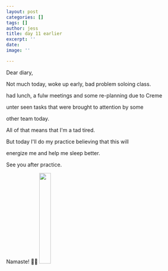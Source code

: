 ```yaml
---
layout: post
categories: []
tags: []
author: jess
title: day 11 earlier
excerpt: ''
date: 
image: ''

---
```

Dear diary,

Not much today, woke up early, bad problem soloing class.

had lunch, a fulw meetings and some re-planning due to Creme

unter seen tasks that were brought to attention by some

other team today.

All of that means that I'm a tad tired.

But today I'll do my practice believing that this will

energize me and help me sleep better.

See you after practice.

Namaste! 🧘‍♀️ <img width="25%" height="25%" src="{{site.url}}{{site.baseurl}}/assets/images/jess-signature.gif">